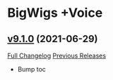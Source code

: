 # BigWigs +Voice

## [v9.1.0](https://github.com/BigWigsMods/BigWigs_Voice/tree/v9.1.0) (2021-06-29)
[Full Changelog](https://github.com/BigWigsMods/BigWigs_Voice/compare/v9.0.3...v9.1.0) [Previous Releases](https://github.com/BigWigsMods/BigWigs_Voice/releases)

- Bump toc  

